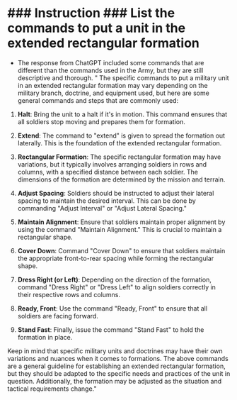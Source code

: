 # ### Instruction ### List the commands to put a unit in the extended rectangular formation
- The response from ChatGPT included some commands that are different than the commands used in the Army, but they are still descriptive and thorough.
" The specific commands to put a military unit in an extended rectangular formation may vary depending on the military branch, doctrine, and equipment used, but here are some general commands and steps that are commonly used:

1. **Halt**: Bring the unit to a halt if it's in motion. This command ensures that all soldiers stop moving and prepares them for formation.

2. **Extend**: The command to "extend" is given to spread the formation out laterally. This is the foundation of the extended rectangular formation.

3. **Rectangular Formation**: The specific rectangular formation may have variations, but it typically involves arranging soldiers in rows and columns, with a specified distance between each soldier. The dimensions of the formation are determined by the mission and terrain.

4. **Adjust Spacing**: Soldiers should be instructed to adjust their lateral spacing to maintain the desired interval. This can be done by commanding "Adjust Interval" or "Adjust Lateral Spacing."

5. **Maintain Alignment**: Ensure that soldiers maintain proper alignment by using the command "Maintain Alignment." This is crucial to maintain a rectangular shape.

6. **Cover Down**: Command "Cover Down" to ensure that soldiers maintain the appropriate front-to-rear spacing while forming the rectangular shape.

7. **Dress Right (or Left)**: Depending on the direction of the formation, command "Dress Right" or "Dress Left" to align soldiers correctly in their respective rows and columns.

8. **Ready, Front**: Use the command "Ready, Front" to ensure that all soldiers are facing forward.

9. **Stand Fast**: Finally, issue the command "Stand Fast" to hold the formation in place.

Keep in mind that specific military units and doctrines may have their own variations and nuances when it comes to formations. The above commands are a general guideline for establishing an extended rectangular formation, but they should be adapted to the specific needs and practices of the unit in question. Additionally, the formation may be adjusted as the situation and tactical requirements change."
